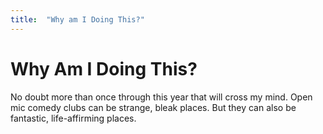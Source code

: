 ```yaml
---
title:  "Why am I Doing This?"
---
```


# Why Am I Doing This?

No doubt more than once through this year that will cross my mind. Open mic comedy clubs can be strange, bleak places.  But they can also be fantastic, life-affirming places.
